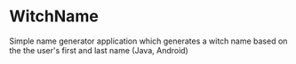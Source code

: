 # WitchName

Simple name generator application which generates a witch name based on the the user's first and last name (Java, Android)
